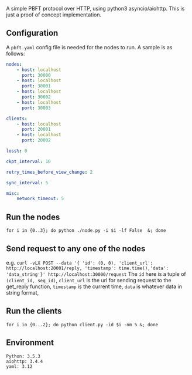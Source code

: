 A simple PBFT protocol over HTTP, using python3 asyncio/aiohttp. This is just a proof of concept implementation.

## Configuration
A `pbft.yaml` config file is needed for the nodes to run. A sample is as follows:
```Yaml
nodes:
    - host: localhost
      port: 30000
    - host: localhost
      port: 30001
    - host: localhost
      port: 30002
    - host: localhost
      port: 30003

clients:
    - host: localhost
      port: 20001
    - host: localhost
      port: 20002

loss%: 0

ckpt_interval: 10

retry_times_before_view_change: 2

sync_interval: 5

misc:
    network_timeout: 5
```

## Run the nodes
`for i in {0..3}; do python ./node.py -i $i -lf False  &; done`

## Send request to any one of the nodes
e.g. `curl -vLX POST --data '{ 'id': (0, 0), 'client_url': http://localhost:20001/reply,
    'timestamp': time.time(),'data': 'data_string'}' http://localhost:30000/request`
The `id` here is a tuple of `(client_id, seq_id)`, `client_url` is the url for sending request to the get_reply function,
`timestamp` is the current time, `data` is whatever data in string format, 

## Run the clients
`for i in {0...2}; do python client.py -id $i -nm 5 &; done`

## Environment
```
Python: 3.5.3
aiohttp: 3.4.4
yaml: 3.12
```
